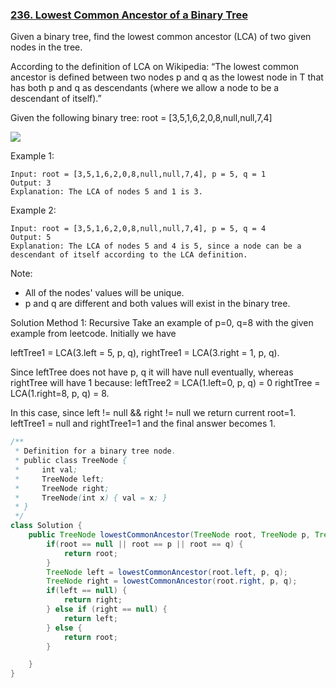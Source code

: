 ### [236. Lowest Common Ancestor of a Binary Tree](https://leetcode.com/problems/lowest-common-ancestor-of-a-binary-tree/)


Given a binary tree, find the lowest common ancestor (LCA) of two given nodes in the tree.

According to the definition of LCA on Wikipedia: “The lowest common ancestor is defined between two nodes p and q as the lowest node in T that has both p and q as descendants (where we allow a node to be a descendant of itself).”

Given the following binary tree:  root = [3,5,1,6,2,0,8,null,null,7,4]

![](https://assets.leetcode.com/uploads/2018/12/14/binarytree.png)

Example 1:
```
Input: root = [3,5,1,6,2,0,8,null,null,7,4], p = 5, q = 1
Output: 3
Explanation: The LCA of nodes 5 and 1 is 3.
```
Example 2:
```
Input: root = [3,5,1,6,2,0,8,null,null,7,4], p = 5, q = 4
Output: 5
Explanation: The LCA of nodes 5 and 4 is 5, since a node can be a descendant of itself according to the LCA definition.
``` 

Note:

- All of the nodes' values will be unique.
- p and q are different and both values will exist in the binary tree.

Solution
Method 1: Recursive
Take an example of p=0, q=8 with the given example from leetcode. Initially we have 

leftTree1 = LCA(3.left = 5, p, q), rightTree1 = LCA(3.right = 1, p, q). 

Since leftTree does not have p, q it will have null eventually, whereas rightTree will have 1 because:
leftTree2 = LCA(1.left=0, p, q) = 0 
rightTree = LCA(1.right=8, p, q) = 8. 

In this case, since left != null && right != null we return current root=1. leftTree1 = null and rightTree1=1 and the final answer becomes 1.

```java
/**
 * Definition for a binary tree node.
 * public class TreeNode {
 *     int val;
 *     TreeNode left;
 *     TreeNode right;
 *     TreeNode(int x) { val = x; }
 * }
 */
class Solution {
    public TreeNode lowestCommonAncestor(TreeNode root, TreeNode p, TreeNode q) {
        if(root == null || root == p || root == q) {
            return root;
        }
        TreeNode left = lowestCommonAncestor(root.left, p, q);
        TreeNode right = lowestCommonAncestor(root.right, p, q);
        if(left == null) {
            return right;
        } else if (right == null) {
            return left;
        } else {
            return root;
        }

    }
}
```